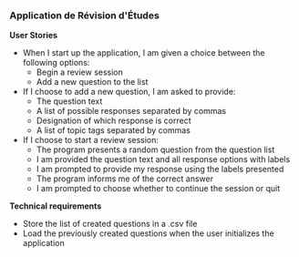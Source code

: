 

### Application de Révision d'Études


**User Stories**
- When I start up the application, I am given a choice between the following options:
    - Begin a review session
    - Add a new question to the list
- If I choose to add a new question, I am asked to provide:
    - The question text
    - A list of possible responses separated by commas
    - Designation of which response is correct
    - A list of topic tags separated by commas
- If I choose to start a review session:
    - The program presents a random question from the question list
    - I am provided the question text and all response options with labels 
    - I am prompted to provide my response using the labels presented
    - The program informs me of the correct answer
    - I am prompted to choose whether to continue the session or quit

**Technical requirements**
- Store the list of created questions in a .csv file
- Load the previously created questions when the user initializes the application
